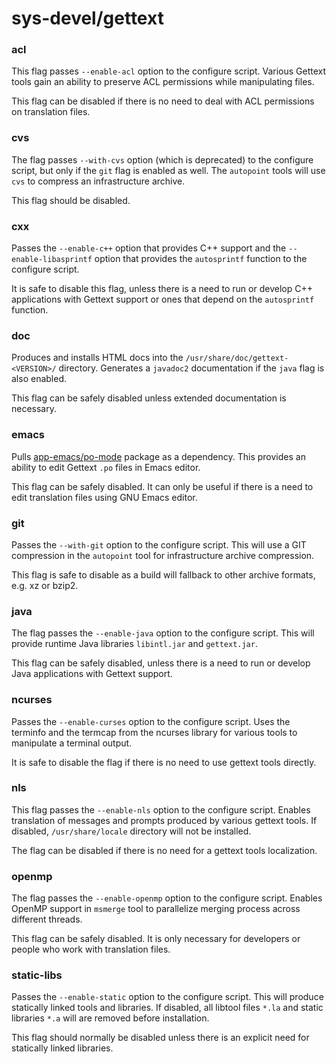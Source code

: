 # sys-devel/gettext
### acl
This flag passes `--enable-acl` option to the configure script. Various Gettext tools gain an ability to preserve ACL permissions while manipulating files.

This flag can be disabled if there is no need to deal with ACL permissions on translation files.

### cvs
The flag passes `--with-cvs` option (which is deprecated) to the configure script, but only if the `git` flag is enabled as well. The `autopoint` tools will use `cvs` to compress an infrastructure archive.

This flag should be disabled.

### cxx
Passes the `--enable-c++` option that provides C++ support and the `--enable-libasprintf` option that provides the `autosprintf` function to the configure script.

It is safe to disable this flag, unless there is a need to run or develop C++ applications with Gettext support or ones that depend on the `autosprintf` function.

### doc
Produces and installs HTML docs into the `/usr/share/doc/gettext-<VERSION>/` directory. Generates a `javadoc2` documentation if the `java` flag is also enabled.

This flag can be safely disabled unless extended documentation is necessary.

### emacs
Pulls [app-emacs/po-mode](../app-emacs/po-mode.md) package as a dependency. This provides an ability to edit Gettext `.po` files in Emacs editor.

This flag can be safely disabled. It can only be useful if there is a need to edit translation files using GNU Emacs editor.

### git
Passes the `--with-git` option to the configure script. This will use a GIT compression in the `autopoint` tool for infrastructure archive compression.

This flag is safe to disable as a build will fallback to other archive formats, e.g. xz or bzip2.

### java
The flag passes the `--enable-java` option to the configure script. This will provide runtime Java libraries `libintl.jar` and `gettext.jar`.

This flag can be safely disabled, unless there is a need to run or develop Java applications with Gettext support.

### ncurses
Passes the `--enable-curses` option to the configure script. Uses the terminfo and the termcap from the ncurses library for various tools to manipulate a terminal output.

It is safe to disable the flag if there is no need to use gettext tools directly.

### nls
This flag passes the `--enable-nls` option to the configure script. Enables translation of messages and prompts produced by various gettext tools. If disabled, `/usr/share/locale` directory will not be installed.

The flag can be disabled if there is no need for a gettext tools localization.

### openmp
The flag passes the `--enable-openmp` option to the configure script. Enables OpenMP support in `msmerge` tool to parallelize merging process across different threads.

This flag can be safely disabled. It is only necessary for developers or people who work with translation files.

### static-libs
Passes the `--enable-static` option to the configure script. This will produce statically linked tools and libraries. If disabled, all libtool files `*.la` and static libraries `*.a` will are removed before installation.

This flag should normally be disabled unless there is an explicit need for statically linked libraries.
